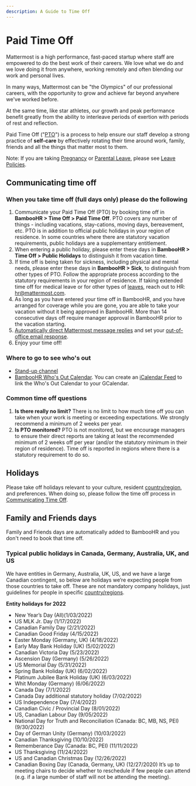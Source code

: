 ```yaml
---
description: A Guide to Time Off
---
```


# Paid Time Off

Mattermost is a high performance, fast-paced startup where staff are empowered to do the best work of their careers. We love what we do and we love doing it from anywhere, working remotely and often blending our work and personal lives.

In many ways, Mattermost can be "the Olympics" of our professional careers, with the opportunity to grow and achieve far beyond anywhere we've worked before.

At the same time, like star athletes, our growth and peak performance benefit greatly from the ability to interleave periods of exertion with periods of rest and reflection.

Paid Time Off \("[PTO](../../../../../company/about-mattermost/list-of-terms.md#pto-or-paid-time-off)"\) is a process to help ensure our staff develop a strong practice of **self-care** by effectively rotating their time around work, family, friends and all the things that matter most to them.

Note: If you are taking [Pregnancy](../leaves-of-absence/pregnancy-leave.md) or [Parental Leave](../leaves-of-absence/pregnancy-leave.md), please see [Leave Policies](../leaves-of-absence/).

## Communicating time off

### When you take time off \(full days only\) please do the following

1. Communicate your Paid Time Off (PTO) by booking time off in **BambooHR > Time Off > Paid Time Off**. PTO covers any number of things - including vacations, stay-cations, moving days, bereavement, etc. PTO is in addition to official public holidays in your region of residence. In some countries where there are statutory vacation requirements, public holidays are a supplementary entitlement.
2. When entering a public holiday, please enter these days in **BambooHR > Time Off > Public Holidays** to distinguish it from vacation time.
3. If time off is being taken for sickness, including physical and mental needs, please enter these days in **BambooHR > Sick**, to distinguish from other types of PTO. Follow the appropriate process according to the statutory requirements in your region of residence. If taking extended time off for medical leave or for other types of [leaves](https://handbook.mattermost.com/operations/workplace/people/working-at-mattermost/leaves-of-absence), reach out to HR: hr@mattermost.com.
4. As long as you have entered your time off in BambooHR, and you have arranged for coverage while you are gone, you are able to take your vacation without it being approved in BambooHR. More than 14 consecutive days off require manager approval in BambooHR prior to the vacation starting.
5. [Automatically direct Mattermost message replies](https://docs.mattermost.com/help/settings/account-settings.html#automatic-direct-message-replies) and set your [out-of-office email response](https://docs.mattermost.com/help/settings/account-settings.html#automatic-direct-message-replies).
6. Enjoy your time off!

### Where to go to see who's out

* [Stand-up channel](https://community.mattermost.com/private-core/channels/stand-up)
* [BambooHR Who's Out Calendar](https://mattermost.bamboohr.com/calendar). You can create an [iCalendar Feed](https://help.bamboohr.com/hc/en-us/articles/229310127-Create-an-iCalendar-Feed) to link the Who's Out Calendar to your GCalendar.

### Common time off questions

1. **Is there really no limit?** There is no limit to how much time off you can take when your work is meeting or exceeding expectations. We strongly recommend a minimum of 2 weeks per year.
2. **Is PTO monitored?** PTO is not monitored, but we encourage managers to ensure their direct reports are taking at least the recommended minimum of 2 weeks off per year (and/or the statutory minimum in their region of residence). Time off is reported in regions where there is a statutory requirement to do so.

## Holidays

Please take off holidays relevant to your culture, resident [country/region](../../../../../company/about-mattermost/list-of-terms.md#country-region), and preferences. When doing so, please follow the time off process in [Communicating Time Off](./#communicating-time-off).

## Family and Friends days

Family and Friends days are automatically added to BambooHR and you don't need to book that time off.

### Typical public holidays in Canada, Germany, Australia, UK, and US

We have entities in Germany, Australia, UK, US, and we have a large Canadian contingent, so below are holidays we’re expecting people from those countries to take off. These are not mandatory company holidays, just guidelines for people in specific [country/regions](../../../../../company/about-mattermost/list-of-terms.md#country-region).

**Entity holidays for 2022**

* New Year’s Day (All)\(1/03/2022\)
* US MLK Jr. Day \(1/17/2022\)
* Canadian Family Day \(2/21/2022\)
* Canadian Good Friday \(4/15/2022\)
* Easter Monday (Germany, UK) \(4/18/2022\)
* Early May Bank Holiday (UK) \(5/02/2022\)
* Canadian Victoria Day \(5/23/2022\)
* Ascension Day (Germany) \(5/26/2022\)
* US Memorial Day \(5/31/2022\)
* Spring Bank Holiday (UK) \(6/02/2022\)
* Platinum Jubilee Bank Holiday (UK) \(6/03/2022\)
* Whit Monday (Germany) \(6/06/2022\)
* Canada Day \(7/1/2022\)
* Canada Day additional statutory holiday \(7/02/2022\)
* US Independence Day \(7/4/2022\)
* Canadian Civic / Provincial Day \(8/01/2022\)
* US, Canadian Labour Day \(9/05/2022\)
* National Day for Truth and Reconciliation (Canada: BC, MB, NS, PEI) \(9/30/2022\)
* Day of German Unity (Germany) \(10/03/2022\)
* Canadian Thanksgiving \(10/10/2022\)
* Rememberance Day (Canada: BC, PEI) \(11/11/2022\)
* US Thanksgiving \(11/24/2022\)
* US and Canadian Christmas Day \(12/26/2022\)
* Canadian Boxing Day (Canada, Germany, UK) \(12/27/2020\)
It’s up to meeting chairs to decide whether to reschedule if few people can attend \(e.g. if a large number of staff will not be attending the meeting\).
